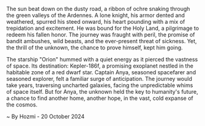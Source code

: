 
The sun beat down on the dusty road, a ribbon of ochre snaking through the green valleys of the Ardennes.  A lone knight, his armor dented and weathered, spurred his steed onward, his heart pounding with a mix of trepidation and excitement. He was bound for the Holy Land, a pilgrimage to redeem his fallen honor. The journey was fraught with peril, the promise of bandit ambushes, wild beasts, and the ever-present threat of sickness. Yet, the thrill of the unknown, the chance to prove himself, kept him going.

The starship "Orion" hummed with a quiet energy as it pierced the vastness of space. Its destination: Kepler-186f, a promising exoplanet nestled in the habitable zone of a red dwarf star. Captain Anya, seasoned spacefarer and seasoned explorer, felt a familiar surge of anticipation.  The journey would take years, traversing uncharted galaxies, facing the unpredictable whims of space itself.  But for Anya, the unknown held the key to humanity's future, a chance to find another home, another hope, in the vast, cold expanse of the cosmos. 

~ By Hozmi - 20 October 2024
